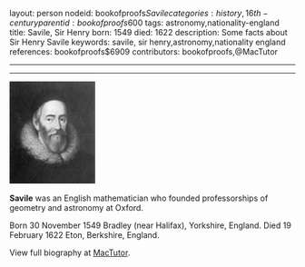 layout: person
nodeid: bookofproofs$Savile
categories: history,16th-century
parentid: bookofproofs$600
tags: astronomy,nationality-england
title: Savile, Sir Henry
born: 1549
died: 1622
description: Some facts about Sir Henry Savile
keywords: savile, sir henry,astronomy,nationality england
references: bookofproofs$6909
contributors: bookofproofs,@MacTutor

---


---

![Savile.jpg](https://github.com/bookofproofs/bookofproofs.github.io/blob/main/_sources/_assets/images/portraits/Savile.jpg?raw=true)

**Savile** was an English mathematician who founded professorships of geometry and astronomy at Oxford.

Born 30 November 1549 Bradley (near Halifax), Yorkshire, England. Died 19 February 1622 Eton, Berkshire, England.


View full biography at [MacTutor](https://mathshistory.st-andrews.ac.uk/Biographies/Savile/).